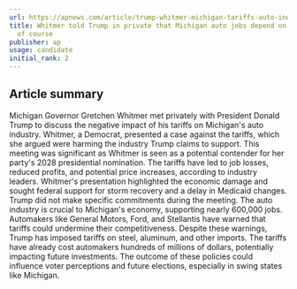 ```yaml
---
url: https://apnews.com/article/trump-whitmer-michigan-tariffs-auto-industry-c14e8791aa880643bddcdf9ea5372dca
title: Whitmer told Trump in private that Michigan auto jobs depend on a tariff change
  of course
publisher: ap
usage: candidate
initial_rank: 2
---
```

## Article summary
Michigan Governor Gretchen Whitmer met privately with President Donald Trump to discuss the negative impact of his tariffs on Michigan's auto industry. Whitmer, a Democrat, presented a case against the tariffs, which she argued were harming the industry Trump claims to support. This meeting was significant as Whitmer is seen as a potential contender for her party's 2028 presidential nomination. The tariffs have led to job losses, reduced profits, and potential price increases, according to industry leaders. Whitmer's presentation highlighted the economic damage and sought federal support for storm recovery and a delay in Medicaid changes. Trump did not make specific commitments during the meeting. The auto industry is crucial to Michigan's economy, supporting nearly 600,000 jobs. Automakers like General Motors, Ford, and Stellantis have warned that tariffs could undermine their competitiveness. Despite these warnings, Trump has imposed tariffs on steel, aluminum, and other imports. The tariffs have already cost automakers hundreds of millions of dollars, potentially impacting future investments. The outcome of these policies could influence voter perceptions and future elections, especially in swing states like Michigan.
